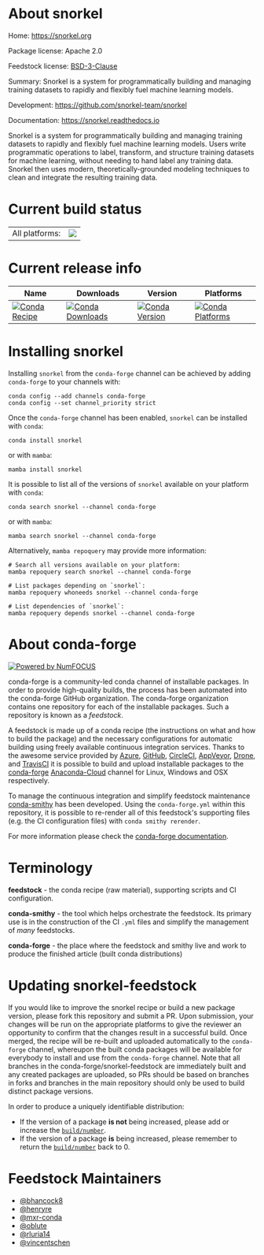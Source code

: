 About snorkel
=============

Home: https://snorkel.org

Package license: Apache 2.0

Feedstock license: [BSD-3-Clause](https://github.com/conda-forge/snorkel-feedstock/blob/main/LICENSE.txt)

Summary: Snorkel is a system for programmatically building and managing training datasets to rapidly and flexibly fuel machine learning models.

Development: https://github.com/snorkel-team/snorkel

Documentation: https://snorkel.readthedocs.io

Snorkel is a system for programmatically building and managing training
datasets to rapidly and flexibly fuel machine learning models.
Users write programmatic operations to label, transform, and structure training
datasets for machine learning, without needing to hand label any training data.
Snorkel then uses modern, theoretically-grounded modeling techniques to clean and
integrate the resulting training data.


Current build status
====================


<table><tr><td>All platforms:</td>
    <td>
      <a href="https://dev.azure.com/conda-forge/feedstock-builds/_build/latest?definitionId=7098&branchName=main">
        <img src="https://dev.azure.com/conda-forge/feedstock-builds/_apis/build/status/snorkel-feedstock?branchName=main">
      </a>
    </td>
  </tr>
</table>

Current release info
====================

| Name | Downloads | Version | Platforms |
| --- | --- | --- | --- |
| [![Conda Recipe](https://img.shields.io/badge/recipe-snorkel-green.svg)](https://anaconda.org/conda-forge/snorkel) | [![Conda Downloads](https://img.shields.io/conda/dn/conda-forge/snorkel.svg)](https://anaconda.org/conda-forge/snorkel) | [![Conda Version](https://img.shields.io/conda/vn/conda-forge/snorkel.svg)](https://anaconda.org/conda-forge/snorkel) | [![Conda Platforms](https://img.shields.io/conda/pn/conda-forge/snorkel.svg)](https://anaconda.org/conda-forge/snorkel) |

Installing snorkel
==================

Installing `snorkel` from the `conda-forge` channel can be achieved by adding `conda-forge` to your channels with:

```
conda config --add channels conda-forge
conda config --set channel_priority strict
```

Once the `conda-forge` channel has been enabled, `snorkel` can be installed with `conda`:

```
conda install snorkel
```

or with `mamba`:

```
mamba install snorkel
```

It is possible to list all of the versions of `snorkel` available on your platform with `conda`:

```
conda search snorkel --channel conda-forge
```

or with `mamba`:

```
mamba search snorkel --channel conda-forge
```

Alternatively, `mamba repoquery` may provide more information:

```
# Search all versions available on your platform:
mamba repoquery search snorkel --channel conda-forge

# List packages depending on `snorkel`:
mamba repoquery whoneeds snorkel --channel conda-forge

# List dependencies of `snorkel`:
mamba repoquery depends snorkel --channel conda-forge
```


About conda-forge
=================

[![Powered by
NumFOCUS](https://img.shields.io/badge/powered%20by-NumFOCUS-orange.svg?style=flat&colorA=E1523D&colorB=007D8A)](https://numfocus.org)

conda-forge is a community-led conda channel of installable packages.
In order to provide high-quality builds, the process has been automated into the
conda-forge GitHub organization. The conda-forge organization contains one repository
for each of the installable packages. Such a repository is known as a *feedstock*.

A feedstock is made up of a conda recipe (the instructions on what and how to build
the package) and the necessary configurations for automatic building using freely
available continuous integration services. Thanks to the awesome service provided by
[Azure](https://azure.microsoft.com/en-us/services/devops/), [GitHub](https://github.com/),
[CircleCI](https://circleci.com/), [AppVeyor](https://www.appveyor.com/),
[Drone](https://cloud.drone.io/welcome), and [TravisCI](https://travis-ci.com/)
it is possible to build and upload installable packages to the
[conda-forge](https://anaconda.org/conda-forge) [Anaconda-Cloud](https://anaconda.org/)
channel for Linux, Windows and OSX respectively.

To manage the continuous integration and simplify feedstock maintenance
[conda-smithy](https://github.com/conda-forge/conda-smithy) has been developed.
Using the ``conda-forge.yml`` within this repository, it is possible to re-render all of
this feedstock's supporting files (e.g. the CI configuration files) with ``conda smithy rerender``.

For more information please check the [conda-forge documentation](https://conda-forge.org/docs/).

Terminology
===========

**feedstock** - the conda recipe (raw material), supporting scripts and CI configuration.

**conda-smithy** - the tool which helps orchestrate the feedstock.
                   Its primary use is in the construction of the CI ``.yml`` files
                   and simplify the management of *many* feedstocks.

**conda-forge** - the place where the feedstock and smithy live and work to
                  produce the finished article (built conda distributions)


Updating snorkel-feedstock
==========================

If you would like to improve the snorkel recipe or build a new
package version, please fork this repository and submit a PR. Upon submission,
your changes will be run on the appropriate platforms to give the reviewer an
opportunity to confirm that the changes result in a successful build. Once
merged, the recipe will be re-built and uploaded automatically to the
`conda-forge` channel, whereupon the built conda packages will be available for
everybody to install and use from the `conda-forge` channel.
Note that all branches in the conda-forge/snorkel-feedstock are
immediately built and any created packages are uploaded, so PRs should be based
on branches in forks and branches in the main repository should only be used to
build distinct package versions.

In order to produce a uniquely identifiable distribution:
 * If the version of a package **is not** being increased, please add or increase
   the [``build/number``](https://docs.conda.io/projects/conda-build/en/latest/resources/define-metadata.html#build-number-and-string).
 * If the version of a package **is** being increased, please remember to return
   the [``build/number``](https://docs.conda.io/projects/conda-build/en/latest/resources/define-metadata.html#build-number-and-string)
   back to 0.

Feedstock Maintainers
=====================

* [@bhancock8](https://github.com/bhancock8/)
* [@henryre](https://github.com/henryre/)
* [@mxr-conda](https://github.com/mxr-conda/)
* [@oblute](https://github.com/oblute/)
* [@rluria14](https://github.com/rluria14/)
* [@vincentschen](https://github.com/vincentschen/)

